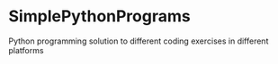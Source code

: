 # SimplePythonPrograms
Python programming solution to different coding exercises in different platforms
